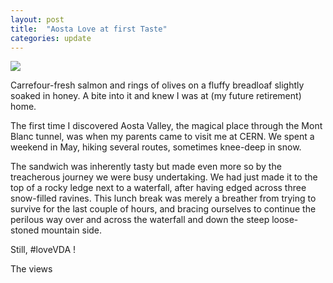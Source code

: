 ```yaml
---
layout: post
title:  "Aosta Love at first Taste"
categories: update
---
```


<img src="{{ site.baseurl }}/images/loveVDA.jpg">

Carrefour-fresh salmon and rings of olives on a fluffy breadloaf slightly soaked in honey.
A bite into it and knew I was at (my future retirement) home.

The first time I discovered Aosta Valley, the magical place through the Mont Blanc tunnel,
was when my parents came to visit me at CERN. We spent a weekend in May, hiking several routes,
sometimes knee-deep in snow.

The sandwich was inherently tasty but made even more so by the treacherous journey we were busy
undertaking. We had just made it to the top of a rocky ledge next to a waterfall, after
having edged across three snow-filled ravines.
This lunch break was merely a breather from trying to survive for the last couple of hours, and bracing ourselves to
continue the perilous way
over and across the waterfall and
down the steep loose-stoned mountain side.

Still, #loveVDA !

The views

